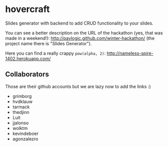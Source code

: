 hovercraft
==========

Slides generator with backend to add CRUD functionality to your slides.

You can see a better description on the URL of the hackathon (yes, that was made in a weekend!): http://paylogic.github.com/winter-hackathon/ (the project name there is "Slides Generator").

Here you can find a really crappy `pow(alpha, 2)`: http://nameless-spire-1402.herokuapp.com/

Collaborators
-------------

Those are their github accounts but we are lazy now to add the links :)

* grimborg
* hvdklauw
* tarmack
* thedjinn
* Luit
* jjalonso
* wolktm
* kevindeboer
* agonzalezro
